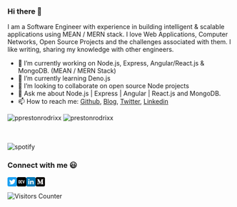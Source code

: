 
### Hi there 👋

I am a Software Engineer with experience in building intelligent & scalable applications using MEAN / MERN stack.
I love Web Applications, Computer Networks, Open Source Projects and the challenges associated with them.
I like writing, sharing my knowledge with other engineers.

- 🔭 I’m currently working on Node.js, Express, Angular/React.js & MongoDB. (MEAN / MERN Stack)
- 🌱 I’m currently learning Deno.js
- 👯 I’m looking to collaborate on open source Node projects 
- 💬 Ask me about Node.js | Express | Angular | React.js and MongoDB.
- 📫 How to reach me: [Github](https://github.com/prestonrodrixx), [Blog](), [Twitter](), [Linkedin]()

<img src="https://github-readme-stats.vercel.app/api?username=prestonrodrixx&show_icons=true&title_color=fff&icon_color=ffffff&text_color=9f9f9f&bg_color=151515&include_all_commits=false&count_private=true&hide=issues" alt="pprestonrodrixx" />

<img src="https://github-readme-stats.vercel.app/api/top-langs/?username=prestonrodrixx&layout=compact&theme=dark&show_all_langs=true" alt="prestonrodrixx" />

<br/><br/>
<img alt="spotify" width="235px" src="https://spotify-github-profile.vercel.app/api/view?uid=315az42hka7jwtwpck3polrmtvwa&cover_image=false" />
<br/>

### Connect with me :smiley:
<a href="https://twitter.com/prestuuu">
  <img align="left" alt="Vedant Jajoo Twitter" width="21px" src="https://raw.githubusercontent.com/edent/SuperTinyIcons/099dc12b59179d07d534069bc8551718f786d91a/images/svg/twitter.svg" />
</a>
<a href="https://dev.to/prestonrodrixx">
  <img align="left" alt="Vedant Jajoo DEV" width="21px" src="https://raw.githubusercontent.com/edent/SuperTinyIcons/099dc12b59179d07d534069bc8551718f786d91a/images/svg/dev_to.svg" />
</a>
<a href="https://www.linkedin.com/in/prestonrodz/">
  <img align="left" alt="Vedant Jajoo Linkdin" width="21px" src="https://raw.githubusercontent.com/edent/SuperTinyIcons/099dc12b59179d07d534069bc8551718f786d91a/images/svg/linkedin.svg" />
</a>
<a href="https://medium.com/@prestonrodrigues97">
  <img align="left" alt="Vedant Jajoo Medium" width="21px" src="https://raw.githubusercontent.com/edent/SuperTinyIcons/099dc12b59179d07d534069bc8551718f786d91a/images/svg/medium.svg" />
</a>
<br/><br/>
<img src="https://visitor-badge.glitch.me/badge?page_id=prestonrodrixx.prestonrodrixx" alt="Visitors Counter">
